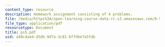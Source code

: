 ```yaml
---
content_type: resource
description: Homework assignment consisting of 4 problems.
file: /media/https%3A/open-learning-course-data-rc.s3.amazonaws.com/8-591j-systems-biology-fall-2004/a40c4ae4d5db9d7a3c81bffdbe7a5fdb_ps5.pdf
file_type: application/pdf
resourcetype: Document
title: ps5.pdf
uid: a40c4ae4-d5db-9d7a-3c81-bffdbe7a5fdb
---
```

